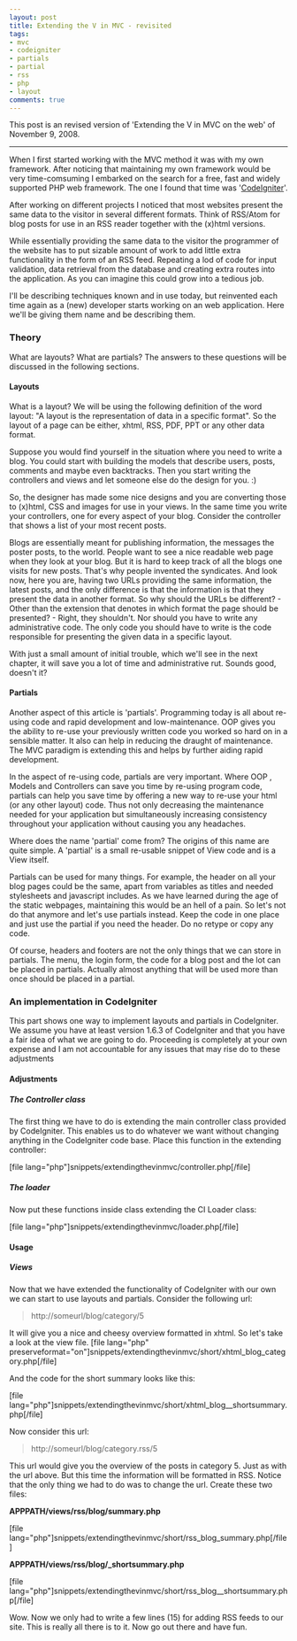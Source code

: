 ```yaml
--- 
layout: post
title: Extending the V in MVC - revisited
tags: 
- mvc
- codeigniter
- partials
- partial
- rss
- php
- layout
comments: true
---
```

This post is an revised version of 'Extending the V in MVC on the web' of November 9, 2008.

<hr />

When I first started working with the MVC method it was with my own framework. After noticing that maintaining my own framework would be very time-comsuming I embarked on the search for a free, fast and widely supported PHP web framework. The one I found that time was '<a href="http://www.codeigniter.com">CodeIgniter</a>'.

After working on different projects I noticed that most websites present the same data to the visitor in several different formats. Think of RSS/Atom for blog posts for use in an RSS reader together with the (x)html versions.

While essentially providing the same data to the visitor the programmer of the website has to put sizable amount of work to add little extra functionality in the form of an RSS feed. Repeating a lod of code for input validation, data retrieval from the database and creating extra routes into the application. As you can imagine this could grow into a tedious job.

I'll be describing techniques known and in use today, but reinvented each time again as a (new) developer starts working on an web application. Here we'll be giving them name and be describing them.

<!--more-->
<h3>Theory</h3>
What are layouts? What are partials? The answers to these questions will be discussed in the following sections.
<h4>Layouts</h4>
What is a layout? We will be using the following definition of the word layout: "A layout is the representation of data in a specific format". So the layout of a page can be either, xhtml, RSS, PDF, PPT or any other data format.

Suppose you would find yourself in the situation where you need to write a blog. You could start with building the models that describe users, posts, comments and maybe even backtracks. Then you start writing the controllers and views and let someone else do the design for you. :)

So, the designer has made some nice designs and you are converting those to (x)html, CSS and images for use in your views. In the same time you write your controllers, one for every aspect of your blog. Consider the controller that shows a list of your most recent posts.

Blogs are essentially meant for publishing information, the messages the poster posts, to the world. People want to see a nice readable web page when they look at your blog. But it is hard to keep track of all the blogs one visits for new posts. That's why people invented the syndicates. And look now, here you are, having two URLs providing the same information, the latest posts, and the only difference is that the information is that they present the data in another format. So why should the URLs be different? - Other than the extension that denotes in which format the page should be presented? - Right, they shouldn't. Nor should you have to write any administrative code. The only code you should have to write is the code responsible for presenting the given data in a specific layout.

With just a small amount of initial trouble, which we'll see in the next chapter, it will save you a lot of time and administrative rut. Sounds good, doesn't it?
<h4>Partials</h4>
Another aspect of this article is 'partials'. Programming today is all about re-using code and rapid development and low-maintenance. OOP gives you the ability to re-use your previously written code you worked so hard on in a sensible matter. It also can help in reducing the draught of maintenance. The MVC paradigm is extending this and helps by further aiding rapid development.

In the aspect of re-using code, partials are very important. Where OOP , Models and Controllers can save you time by re-using program code, partials can help you save time by offering a new way to re-use your html (or any other layout) code. Thus not only decreasing the maintenance needed for your application but simultaneously increasing consistency throughout your application without causing you any headaches.

Where does the name 'partial' come from? The origins of this name are quite simple. A 'partial' is a small re-usable snippet of View code and is a View itself.

Partials can be used for many things. For example, the header on all your blog pages could be the same, apart from variables as titles and needed stylesheets and javascript includes. As we have learned during the age of the static webpages, maintaining this would be an hell of  a pain. So let's not do that anymore and let's use partials instead. Keep the code in one place and just use the partial if you need the header. Do no retype or copy any code.

Of course, headers and footers are not the only things that we can store in partials. The menu, the login form, the code for a blog post and the lot can be placed in partials. Actually almost anything that will be used more than once should be placed in a partial.

<h3>An implementation in CodeIgniter</h3>
This part shows one way to implement layouts and partials in CodeIgniter. We assume you have at least version 1.6.3 of CodeIgniter and that you have a fair idea of what we are going to do. Proceeding is completely at your own expense and I am not accountable for any issues that may rise do to these adjustments
<h4>Adjustments</h4>
<h5>The Controller class</h5>
The first thing we have to do is extending the main controller class provided by CodeIgniter. This enables us to do whatever we want without changing anything in the CodeIgniter code base. Place this function in the extending controller:

[file lang="php"]snippets/extendingthevinmvc/controller.php[/file]
<h5>The loader</h5>
Now put these functions inside class extending the CI Loader class:

[file lang="php"]snippets/extendingthevinmvc/loader.php[/file]
<h4>Usage</h4>
<h5>Views</h5>
Now that we have extended the functionality of CodeIgniter with our own we can start to use layouts and partials. Consider the following url:
<blockquote>http://someurl/blog/category/5</blockquote>
It will give you a nice and cheesy overview formatted in xhtml. So let's take a look at the view file.
[file lang="php" preserveformat="on"]snippets/extendingthevinmvc/short/xhtml_blog_category.php[/file]

And the code for the short summary looks like this:

[file lang="php"]snippets/extendingthevinmvc/short/xhtml_blog__shortsummary.php[/file]

Now consider this url:
<blockquote>http://someurl/blog/category.rss/5</blockquote>
This url would give you the overview of the posts in category 5. Just as with the url above. But this time the information will be formatted in RSS. Notice that the only thing we had to do was to change the url. Create these two files:

<strong>APPPATH/views/rss/blog/summary.php</strong>

[file lang="php"]snippets/extendingthevinmvc/short/rss_blog_summary.php[/file]

<strong>APPPATH/views/rss/blog/_shortsummary.php</strong>

[file lang="php"]snippets/extendingthevinmvc/short/rss_blog__shortsummary.php[/file]

Wow. Now we only had to write a few lines (15) for adding RSS feeds to our site. This is really all there is to it. Now go out there and have fun.
